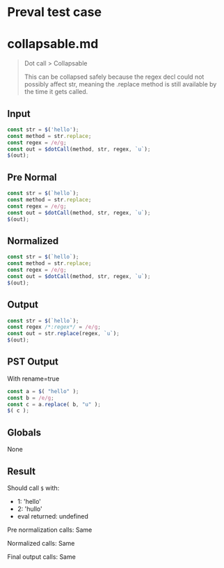 # Preval test case

# collapsable.md

> Dot call > Collapsable
>
> This can be collapsed safely because the regex decl could not possibly affect
> str, meaning the .replace method is still available by the time it gets called.

## Input

`````js filename=intro
const str = $('hello');
const method = str.replace;
const regex = /e/g;
const out = $dotCall(method, str, regex, `u`);
$(out);
`````

## Pre Normal


`````js filename=intro
const str = $(`hello`);
const method = str.replace;
const regex = /e/g;
const out = $dotCall(method, str, regex, `u`);
$(out);
`````

## Normalized


`````js filename=intro
const str = $(`hello`);
const method = str.replace;
const regex = /e/g;
const out = $dotCall(method, str, regex, `u`);
$(out);
`````

## Output


`````js filename=intro
const str = $(`hello`);
const regex /*:regex*/ = /e/g;
const out = str.replace(regex, `u`);
$(out);
`````

## PST Output

With rename=true

`````js filename=intro
const a = $( "hello" );
const b = /e/g;
const c = a.replace( b, "u" );
$( c );
`````

## Globals

None

## Result

Should call `$` with:
 - 1: 'hello'
 - 2: 'hullo'
 - eval returned: undefined

Pre normalization calls: Same

Normalized calls: Same

Final output calls: Same

